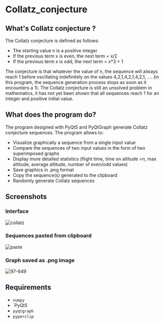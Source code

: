 # Collatz_conjecture

## What's Collatz conjecture ?
The Collatz conjecture is defined as follows:
- The starting value n is a positive integer
- If the previous term x is even, the next term = x/2
- If the previous term x is odd, the next term = x*3 + 1

The conjecture is that whatever the value of n, the sequence will always reach 1 before oscillating indefinitely on the values 4,2,1,4,2,1,4,2,1, .... (in this program, the sequence generation process stops as soon as it encounters a 1). The Collatz conjecture is still an unsolved problem in mathematics, it has not yet been shown that all sequences reach 1 for an integer and positive initial value.

## What does the program do?
The program designed with PyQt5 and PyQtGraph generate Collatz conjecture sequences. The program allows to:
- Visualize graphically a sequence from a single input value
- Compare the sequences of two input values in the form of two superimposed graphs
- Display more detailed statistics (flight time, time on altitude >n, max altitude, average altitude, number of even/odd values)
- Save graphics in .png format
- Copy the sequence(s) generated to the clipboard
- Randomly generate Collatz sequences

## Screenshots
### Interface
![collatz](https://user-images.githubusercontent.com/11463619/96777644-df9fd100-13ea-11eb-8404-d04e714da630.png)
### Sequences pasted from clipboard
![paste](https://user-images.githubusercontent.com/11463619/96784908-5d191080-13ee-11eb-9933-d3088b0c9c99.png)
### Graph saved as .png image
![97-649](https://user-images.githubusercontent.com/11463619/96784880-54283f00-13ee-11eb-8851-f90d954f31a4.png)

## Requirements
- `numpy`
- `PyQt5
- `pyqtgraph`
- `pyperclip`
